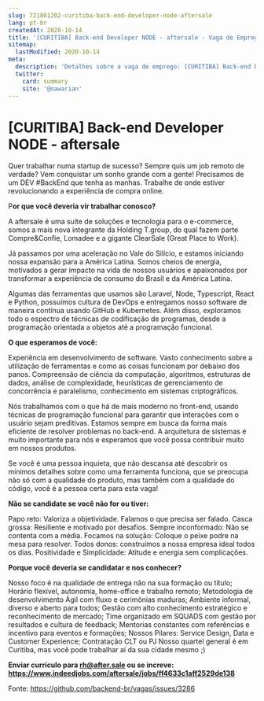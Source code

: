 ```yaml
---
slug: 721801202-curitiba-back-end-developer-node-aftersale
lang: pt-br
createdAt: 2020-10-14
title: '[CURITIBA] Back-end Developer NODE - aftersale - Vaga de Emprego'
sitemap:
  lastModified: 2020-10-14
meta:
  description: 'Detalhes sobre a vaga de emprego: [CURITIBA] Back-end Developer NODE - aftersale'
  twitter:
    card: summary
    site: '@nawarian'
---
```


# [CURITIBA] Back-end Developer NODE - aftersale

Quer trabalhar numa startup de sucesso? Sempre quis um job remoto de verdade?
Vem conquistar um sonho grande com a gente! Precisamos de um DEV #BackEnd que tenha as manhas.
Trabalhe de onde estiver revolucionando a experiência de compra online.

P**or que você deveria vir trabalhar conosco?**

A aftersale é uma suíte de soluções e tecnologia para o e-commerce, somos a mais nova integrante da Holding T.group, do qual fazem parte Compre&Confie, Lomadee e a gigante ClearSale (Great Place to Work).

Já passamos por uma aceleração no Vale do Silício, e estamos iniciando nossa expansão para a América Latina. Somos cheios de energia, motivados a gerar impacto na vida de nossos usuários e apaixonados por transformar a experiência de consumo do Brasil e da América Latina.

Algumas das ferramentas que usamos são Laravel, Node, Typescript, React e Python, possuímos cultura de DevOps e entregamos nosso software de maneira contínua usando GitHub e Kubernetes. Além disso, exploramos todo o espectro de técnicas de codificação de programas, desde a programação orientada a objetos até a programação funcional.

**O que esperamos de você:**

Experiência em desenvolvimento de software. Vasto conhecimento sobre a utilização de ferramentas e como as coisas funcionam por debaixo dos panos. Compreensão de ciência da computação, algoritmos, estruturas de dados, análise de complexidade, heurísticas de gerenciamento de concorrência e paralelismo, conhecimento em sistemas criptográficos.

Nós trabalhamos com o que há de mais moderno no front-end, usando técnicas de programação funcional para garantir que interações com o usuário sejam preditivas. Estamos sempre em busca da forma mais eficiente de resolver problemas no back-end. A arquitetura de sistemas é muito importante para nós e esperamos que você possa contribuir muito em nossos produtos.

Se você é uma pessoa inquieta, que não descansa até descobrir os mínimos detalhes sobre como uma ferramenta funciona, que se preocupa não só com a qualidade do produto, mas também com a qualidade do código, você é a pessoa certa para esta vaga!

**Não se candidate se você não for ou tiver:**

Papo reto: Valoriza a objetividade. Falamos o que precisa ser falado.
Casca grossa: Resiliente e motivado por desafios.
Sempre inconformado: Não se contenta com a média.
Focamos na solução: Coloque o peixe podre na mesa para resolver.
Todos donos: construímos a nossa empresa ideal todos os dias.
Positividade e Simplicidade: Atitude e energia sem complicações.

**Porque você deveria se candidatar e nos conhecer?**

Nosso foco é na qualidade de entrega não na sua formação ou título;
Horário flexível, autonomia, home-office e trabalho remoto;
Metodologia de desenvolvimento Ágil com fluxo e cerimônias maduras;
Ambiente informal, diverso e aberto para todos;
Gestão com alto conhecimento estratégico e reconhecimento de mercado;
Time organizado em SQUADS com gestão por resultados e cultura de feedback;
Mentorias constantes com referências e incentivo para eventos e formações;
Nossos Pilares: Service Design, Data e Customer Experience;
Contratação CLT ou PJ
Nosso quartel general é em Curitiba, mas você pode trabalhar aí da sua cidade mesmo ;)

**Enviar currículo para rh@after.sale ou se increve: https://www.indeedjobs.com/aftersale/jobs/ff4633c1aff2529de138**

Fonte: https://github.com/backend-br/vagas/issues/3286